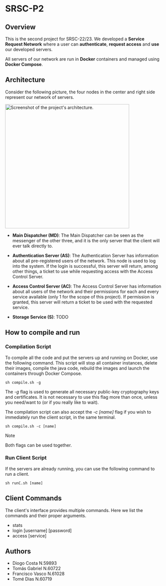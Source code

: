 # SRSC-P2

## Overview
This is the second project for SRSC-22/23. We developed a **Service Request Network**
where a user can **authenticate**, **request access** and **use** our developed servers.

All servers of our network are run in **Docker** containers and managed using
**Docker Compose**.

## Architecture

Consider the following picture, the four nodes in the center and right side represent our
network of servers.

<img src="https://i.imgur.com/RK8gxO6.png" alt="Screenshot of the project's architecture." width="400"/>

- **Main Dispatcher (MD)**: The Main Dispatcher can be seen as the
messenger of the other three, and it is the only server that the client will ever
talk directly to.


- **Authentication Server (AS)**: The Authentication Server has information about all
pre-registered users of the network. This node is used to log into the system. If the
login is successful, this server will return, among other things, a ticket to use while
requesting access with the Access Control Server.


- **Access Control Server (AC)**: The Access Control Server has information about all users
of the network and their permissions for each and every service available (only 1 for the
scope of this project). If permission is granted, this server will return a ticket to be
used with the requested service.


- **Storage Service (S)**: TODO


## How to compile and run
### Compilation Script
To compile all the code and put the servers up and running on Docker, use the following 
command. This script will stop all container instances, delete their images, compile the
java code, rebuild the images and launch the containers through Docker Compose.

```
sh compile.sh -g
```

The _-g_ flag is used to generate all necessary public-key cryptography keys and certificates.
It is not necessary to use this flag more than once, unless you need/want to (or if you
really like to wait).

The compilation script can also accept the _-c [name]_ flag if you wish to immediately run the
client script, in the same terminal.

```
sh compile.sh -c [name]
```

> [!NOTE]
> Both flags can be used together.

### Run Client Script
If the servers are already running, you can use the following command to run a client.

```
sh runC.sh [name]
```

## Client Commands
The client's interface provides multiple commands. Here we list the commands and their
proper arguments.

- stats
- login [username] [password]
- access [service]

## Authors
- Diogo Costa N.59893
- Tomás Gabriel N.60722
- Francisco Vasco N.61028
- Tomé Dias N.60719